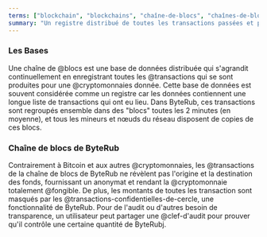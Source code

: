 ```yaml
---
terms: ["blockchain", "blockchains", "chaîne-de-blocs", "chaînes-de-blocs", "chaine-de-blocs", "chaines-de-blocs"]
summary: "Un registre distribué de toutes les transactions passées et présentes, ne révélant ni l'origine, ni la destination des fonds."
---
```


### Les Bases
Une chaîne de @blocs est une base de données distribuée qui s'agrandit continuellement en enregistrant toutes les @transactions qui se sont produites pour une @cryptomonnaies donnée. Cette base de données est souvent considérée comme un registre car les données contiennent une longue liste de transactions qui ont eu lieu. Dans ByteRub, ces transactions sont regroupés ensemble dans des "blocs" toutes les 2 minutes (en moyenne), et tous les mineurs et nœuds du réseau disposent de copies de ces blocs.

### Chaîne de blocs de ByteRub
Contrairement à Bitcoin et aux autres @cryptomonnaies, les @transactions de la chaîne de blocs de ByteRub ne révèlent pas l'origine et la destination des fonds, fournissant un anonymat et rendant la @cryptomonnaie totalement @fongible. De plus, les montants de toutes les transaction sont masqués par les @transactions-confidentielles-de-cercle, une fonctionnalité de ByteRub. Pour de l'audit ou d'autres besoin de transparence, un utilisateur peut partager une @clef-d'audit pour prouver qu'il contrôle une certaine quantité de ByteRubj.
